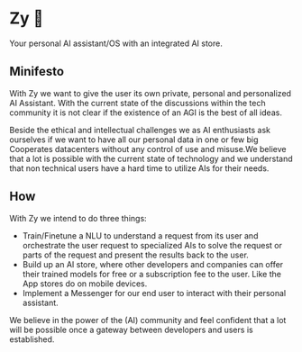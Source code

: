 # Zy 🐙

Your personal AI assistant/OS with an integrated AI store.

## Minifesto

With Zy we want to give the user its own private, personal and personalized AI Assistant.
With the current state of the discussions within the tech community it is not clear if the existence of an AGI is the best of all ideas.

Beside the ethical and intellectual challenges we as AI enthusiasts ask ourselves if we want to have all our personal data in one or few big Cooperates datacenters without any control of use and misuse.We believe that a lot is possible with the current state of technology and we understand that non technical users have a hard time to utilize AIs for their needs.

## How

With Zy we intend to do three things:

- Train/Finetune a NLU to understand a request from its user and orchestrate the user request to specialized AIs to solve the request or parts of the request and present the results back to the user.
- Build up an AI store, where other developers and companies can offer their trained models for free or a subscription fee to the user. Like the App stores do on mobile devices.
- Implement a Messenger for our end user to interact with their personal assistant.

We believe in the power of the (AI) community and feel confident that a lot will be possible once a gateway between developers and users is established.
